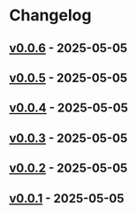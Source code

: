 # Changelog

## [v0.0.6](https://github.com/yasu89/gocredits-action/compare/v0.0.5...v0.0.6) - 2025-05-05

## [v0.0.5](https://github.com/yasu89/gocredits-action/compare/v0.0.4...v0.0.5) - 2025-05-05

## [v0.0.4](https://github.com/yasu89/gocredits-action/compare/v0.0.3...v0.0.4) - 2025-05-05

## [v0.0.3](https://github.com/yasu89/gocredits-action/compare/v0.0.2...v0.0.3) - 2025-05-05

## [v0.0.2](https://github.com/yasu89/gocredits-action/compare/v0.0.1...v0.0.2) - 2025-05-05

## [v0.0.1](https://github.com/yasu89/gocredits-action/commits/v0.0.1) - 2025-05-05

